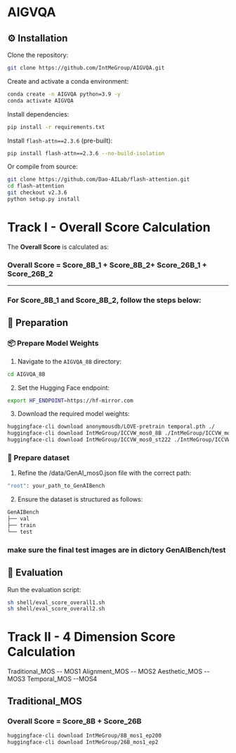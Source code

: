 # AIGVQA

## ⚙️ Installation

Clone the repository:

```bash
git clone https://github.com/IntMeGroup/AIGVQA.git
```

Create and activate a conda environment:

```bash
conda create -n AIGVQA python=3.9 -y
conda activate AIGVQA
```

Install dependencies:

```bash
pip install -r requirements.txt
```

Install `flash-attn==2.3.6` (pre-built):

```bash
pip install flash-attn==2.3.6 --no-build-isolation
```

Or compile from source:

```bash
git clone https://github.com/Dao-AILab/flash-attention.git
cd flash-attention
git checkout v2.3.6
python setup.py install
```



# Track I - Overall Score Calculation

The **Overall Score** is calculated as:

### Overall Score = Score_8B_1 + Score_8B_2+ Score_26B_1 + Score_26B_2

---

### For **Score_8B_1** and **Score_8B_2**, follow the steps below:

## 🔧 **Preparation**

### 📦 **Prepare Model Weights**

1. Navigate to the `AIGVQA_8B` directory: 

```bash
cd AIGVQA_8B
```

2. Set the Hugging Face endpoint:
```bash
export HF_ENDPOINT=https://hf-mirror.com
```

3. Download the required model weights:
```bash
huggingface-cli download anonymousdb/LOVE-pretrain temporal.pth ./
huggingface-cli download IntMeGroup/ICCVW_mos0_8B ./IntMeGroup/ICCVW_mos0_8B 
huggingface-cli download IntMeGroup/ICCVW_mos0_st222 ./IntMeGroup/ICCVW_mos0_st222 
```

### 📁 Prepare dataset
1. Refine the /data/GenAI_mos0.json file with the correct path:
```bash 
"root": your_path_to_GenAIBench
```

2. Ensure the dataset is structured as follows:
```bash 
GenAIBench
├── val
├── train
└── test
```
### make sure the final test images are in dictory GenAIBench/test

## 🚀 Evaluation
Run the evaluation script:
```bash
sh shell/eval_score_overall1.sh
sh shell/eval_score_overall2.sh
```

# Track II - 4 Dimension Score Calculation
Traditional_MOS -- MOS1
Alignment_MOS -- MOS2
Aesthetic_MOS -- MOS3
Temporal_MOS --MOS4

## Traditional_MOS
### Overall Score = Score_8B + Score_26B
```bash
huggingface-cli download IntMeGroup/8B_mos1_ep200
huggingface-cli download IntMeGroup/26B_mos1_ep2
```
